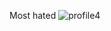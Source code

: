 Most hated
![profile4](https://github.com/Tumppi66/v3rm-archive/assets/61348006/3ebf6d8f-d994-47cb-8128-3d856f33e488)
